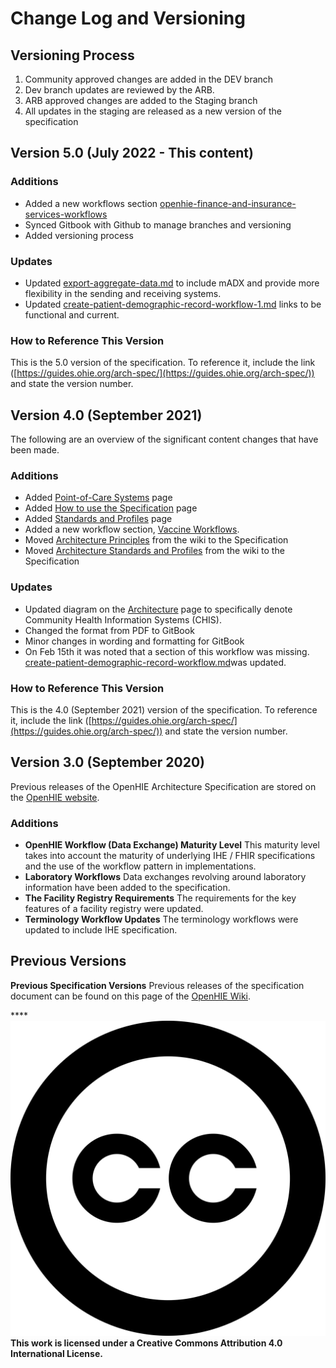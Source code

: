 # Change Log and Versioning





## Versioning Process

1. Community approved changes are added in the DEV branch
2. Dev branch updates are reviewed by the ARB.
3. ARB approved changes are added to the Staging branch
4. All updates in the staging are released as a new version of the specification

## Version 5.0 (July 2022 - This content)

### Additions

* Added a new workflows section [openhie-finance-and-insurance-services-workflows](introduction/openhie-finance-and-insurance-services-workflows/ "mention")
* Synced Gitbook with Github to manage branches and versioning
* Added versioning process

### Updates&#x20;

* Updated [export-aggregate-data.md](introduction/aggregate-reporting-workflows/export-aggregate-data.md "mention") to include mADX and provide more flexibility in the sending and receiving systems. &#x20;
* Updated [create-patient-demographic-record-workflow-1.md](introduction/patient-identity-management-workflows/create-patient-demographic-record-workflow-1.md "mention") links to be functional and current.

### How to Reference This Version

This is the 5.0 version of the specification.  To reference it, include the link ([https://guides.ohie.org/arch-spec/](https://guides.ohie.org/arch-spec/)) and state the version number. &#x20;

## Version 4.0 (September 2021)

The following are an overview of the significant content changes that have been made. &#x20;

### Additions

* Added [Point-of-Care Systems](openhie-component-specifications-1/point-of-care-systems.md) page
* Added [How to use the Specification](get-started.md) page
* Added [Standards and Profiles](architecture-specification/standards-and-profiles.md) page
* Added a new workflow section, [Vaccine Workflows](introduction/vaccine-workflows.md). &#x20;
* Moved [Architecture Principles](architecture-specification/architectural-principles.md) from the wiki to the Specification&#x20;
* Moved [Architecture Standards and Profiles](architecture-specification/standards-and-profiles.md) from the wiki to the Specification

### Updates&#x20;

* Updated diagram on the [Architecture](architecture-specification/overview-of-the-architecture.md) page to specifically denote Community Health Information Systems (CHIS).&#x20;
* Changed the format from PDF to GitBook&#x20;
* Minor changes in wording and formatting for GitBook
* On Feb 15th it was noted that a section of this workflow was missing.  [create-patient-demographic-record-workflow.md](introduction/patient-identity-management-workflows/create-patient-demographic-record-workflow.md "mention")was updated. &#x20;

### How to Reference This Version

This is the 4.0 (September 2021) version of the specification.  To reference it, include the link ([https://guides.ohie.org/arch-spec/](https://guides.ohie.org/arch-spec/)) and state the version number. &#x20;

## Version 3.0 (September 2020)

Previous releases of the OpenHIE Architecture Specification are stored on the [OpenHIE website](https://ohie.org/framework/).

### Additions

* **OpenHIE Workflow (Data Exchange) Maturity Level** This maturity level takes into account the maturity of underlying IHE / FHIR specifications and the use of the workflow pattern in implementations.
* **Laboratory Workflows** Data exchanges revolving around laboratory information have been added to the specification.
* **The Facility Registry Requirements** The requirements for the key features of a facility registry were updated.
* **Terminology Workflow Updates** The terminology workflows were updated to include IHE specification.

## Previous Versions

**Previous Specification Versions** Previous releases of the specification document can be found on this page of the [OpenHIE Wiki](https://wiki.ohie.org/).

****<img src=".gitbook/assets/creative-commons.svg" alt="" data-size="line"> **This work is licensed under a Creative Commons Attribution 4.0 International License.**
